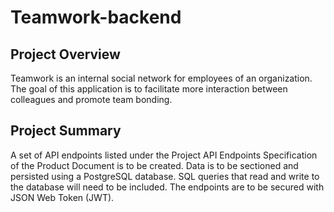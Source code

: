 # Teamwork-backend

## Project Overview

Teamwork is an internal social network for employees of an organization. The goal of this
application is to facilitate more interaction between colleagues and promote team bonding.

## Project Summary

A set of API endpoints listed under the Project API Endpoints Specification of the Product
Document is to be created. Data is to be sectioned and persisted using a PostgreSQL database.
SQL queries that read and write to the database will need to be included. The endpoints are
to be secured with JSON Web Token (JWT).
